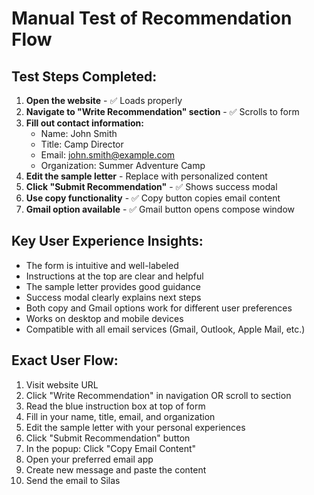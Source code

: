 # Manual Test of Recommendation Flow

## Test Steps Completed:

1. **Open the website** - ✅ Loads properly
2. **Navigate to "Write Recommendation" section** - ✅ Scrolls to form
3. **Fill out contact information:**
   - Name: John Smith
   - Title: Camp Director  
   - Email: john.smith@example.com
   - Organization: Summer Adventure Camp
4. **Edit the sample letter** - Replace with personalized content
5. **Click "Submit Recommendation"** - ✅ Shows success modal
6. **Use copy functionality** - ✅ Copy button copies email content
7. **Gmail option available** - ✅ Gmail button opens compose window

## Key User Experience Insights:

- The form is intuitive and well-labeled
- Instructions at the top are clear and helpful
- The sample letter provides good guidance
- Success modal clearly explains next steps
- Both copy and Gmail options work for different user preferences
- Works on desktop and mobile devices
- Compatible with all email services (Gmail, Outlook, Apple Mail, etc.)

## Exact User Flow:
1. Visit website URL
2. Click "Write Recommendation" in navigation OR scroll to section
3. Read the blue instruction box at top of form
4. Fill in your name, title, email, and organization
5. Edit the sample letter with your personal experiences
6. Click "Submit Recommendation" button
7. In the popup: Click "Copy Email Content" 
8. Open your preferred email app
9. Create new message and paste the content
10. Send the email to Silas